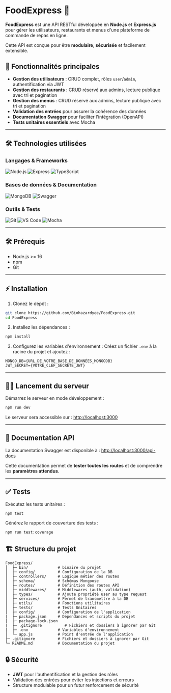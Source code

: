 # FoodExpress 🍔

**FoodExpress** est une API RESTful développée en **Node.js** et **Express.js** pour gérer les utilisateurs, restaurants et menus d'une plateforme de commande de repas en ligne.

Cette API est conçue pour être **modulaire**, **sécurisée** et facilement extensible.

## 🚀 Fonctionnalités principales

* **Gestion des utilisateurs** : CRUD complet, rôles `user`/`admin`, authentification via JWT
* **Gestion des restaurants** : CRUD réservé aux admins, lecture publique avec tri et pagination
* **Gestion des menus** : CRUD réservé aux admins, lecture publique avec tri et pagination
* **Validation des entrées** pour assurer la cohérence des données
* **Documentation Swagger** pour faciliter l'intégration (OpenAPI)
* **Tests unitaires essentiels** avec Mocha

--- 

## 🛠️ Technologies utilisées

### Langages & Frameworks
![Node.js](https://img.shields.io/badge/Node.js-339933?logo=node.js&logoColor=white)
![Express](https://img.shields.io/badge/Express.js-000000?logo=express&logoColor=white)
![TypeScript](https://img.shields.io/badge/TypeScript-F7DF1E?logo=typescript&logoColor=black)


### Bases de données & Documentation
![MongoDB](https://img.shields.io/badge/MongoDB-47A248?logo=mongodb&logoColor=white)
![Swagger](https://img.shields.io/badge/Swagger-85EA2D?logo=swagger&logoColor=black)

### Outils & Tests
![Git](https://img.shields.io/badge/Git-181717?logo=git)
![VS Code](https://img.shields.io/badge/VS_Code-007ACC?logo=visual-studio-code&logoColor=white)
![Mocha](https://img.shields.io/badge/Mocha-8D6748?logo=mocha&logoColor=white)

---

## 🛠️ Prérequis

* Node.js >= 16
* npm
* Git

---

## ⚡ Installation

1. Clonez le dépôt :

```bash
git clone https://github.com/Biohazardyee/FoodExpress.git
cd FoodExpress
```

2. Installez les dépendances :

```bash
npm install
```

3. Configurez les variables d'environnement :
   Créez un fichier `.env` à la racine du projet et ajoutez :

```env
MONGO_DB={URL_DE_VOTRE_BASE_DE_DONNÉES_MONGODB}
JWT_SECRET={VOTRE_CLEF_SECRÈTE_JWT}
```

---

## 🏃‍♂️ Lancement du serveur

Démarrez le serveur en mode développement :

```bash
npm run dev
```

Le serveur sera accessible sur : [http://localhost:3000](http://localhost:3000)

---

## 📄 Documentation API

La documentation Swagger est disponible à :
[http://localhost:3000/api-docs](http://localhost:3000/api-docs)

Cette documentation permet de **tester toutes les routes** et de comprendre les **paramètres attendus**.

---

## ✅ Tests

Exécutez les tests unitaires :

```bash
npm test
```

Générez le rapport de couverture des tests :

```bash
npm run test:coverage
```

## 🏗️ Structure du projet

```
FoodExpress/
│  ├─ bin/             # binaire du projet
│  ├─ config/          # Configuration de la DB
│  ├─ controllers/     # Logique métier des routes
│  ├─ schema/          # Schémas Mongoose
│  ├─ routes/          # Définition des routes API
│  ├─ middlewares/     # Middlewares (auth, validation)
│  ├─ types/           # Ajoute propriété user au type request
│  ├─ services/        # Permet de transmettre à la DB
│  ├─ utils/           # Fonctions utilitaires
│  ├─ tests/           # Tests Unitaires
│  ├─ config/          # Configuration de l'application
|  ├─ package.json     # Dépendances et scripts du projet
|  ├─ package-lock.json
|  ├─ .gitignore          # Fichiers et dossiers à ignorer par Git
|  ├─ .env             # Variables d'environnement
│  └─ app.js           # Point d'entrée de l'application
├─ .gitignore          # Fichiers et dossiers à ignorer par Git
└─ README.md           # Documentation du projet
```

## 🔒 Sécurité

* **JWT** pour l'authentification et la gestion des rôles
* Validation des entrées pour éviter les injections et erreurs
* Structure modulable pour un futur renforcement de sécurité


